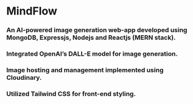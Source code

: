 # MindFlow
### An AI-powered image generation web-app developed using MongoDB, Expressjs, Nodejs and Reactjs (MERN stack).
### Integrated OpenAI’s DALL-E model for image generation.
### Image hosting and management implemented using Cloudinary.
### Utilized Tailwind CSS for front-end styling.
